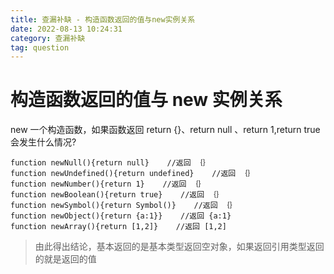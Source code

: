```yaml
---
title: 查漏补缺 - 构造函数返回的值与new实例关系
date: 2022-08-13 10:24:31
category: 查漏补缺
tag: question
---
```


# 构造函数返回的值与 new 实例关系

new 一个构造函数，如果函数返回 return {}、return null 、return 1,return true 会发生什么情况?

```
function newNull(){return null}    //返回 ｛｝
function newUndefined(){return undefined}    //返回 ｛｝
function newNumber(){return 1}    //返回 ｛｝
function newBoolean(){return true}    //返回 ｛｝
function newSymbol(){return Symbol()}    //返回 ｛｝
function newObject(){return {a:1}}    //返回 {a:1}
function newArray(){return [1,2]}    //返回 [1,2]
```

> 由此得出结论，基本返回的是基本类型返回空对象，如果返回引用类型返回的就是返回的值
